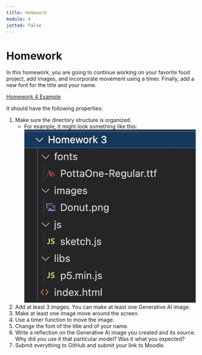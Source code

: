 ```yaml
---
title: Homework
module: 4
jotted: false
---
```


# Homework

In this homework, you are going to continue working on your favorite food project, add images, and incorporate movement using a timer.  Finally, add a new font for the title and your name.

<a href="https://github.com/Montana-Media-Arts/220_CreativeCoding2-Spring2024-Samples/tree/main/Homework%203" target="_blank">Homework 4 Example</a>

It should have the following properties:
1.	Make sure the directory structure is organized.
    * For example, it might look something like this:
    ![file structure example](../imgs/FileStructure.jpg)
2.	Add at least 3 images.  You can make at least one Generative AI image.
3.	Make at least one image move around the screen.
4.  Use a timer function to move the image.
5.	Change the font of the title and of your name.
6.  Write a reflection on the Generative AI image you created and its source.  Why did you use it that particular model?  Was it what you expected?
7.  Submit everything to GitHub and submit your link to Moodle.
